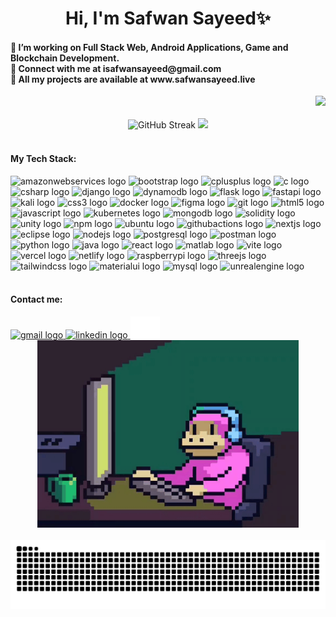 <h1 align="center">Hi, I'm Safwan Sayeed✨</h1>


<h4 align="left">
🔭 I’m working on Full Stack Web, Android Applications, Game and Blockchain Development.<br>
🤝 Connect with me at isafwansayeed@gmail.com<br>
💬 All my projects are available at www.safwansayeed.live
</h4>

<div align="right">
  <img src="https://visitcount.itsvg.in/api?id=sa-fw-an&icon=0&color=0"  height="25" />
</div>

<br>

<div align="center">
 <img src="https://streak-stats.demolab.com?user=sa-fw-an&theme=blue-green" height="160" alt="GitHub Streak" />
  <img src='https://github-readme-stats.vercel.app/api/top-langs/?username=sa-fw-an&layout=compact&theme=radical' height="160"/>
</div>

<br>

<div align="left">
  
  <h4>
    My Tech Stack:
  </h4>
  
  <img src="https://skillicons.dev/icons?i=aws" height="30" alt="amazonwebservices logo"  />
  <img src="https://skillicons.dev/icons?i=bootstrap" height="30" alt="bootstrap logo"  />
  <img src="https://skillicons.dev/icons?i=cpp" height="30" alt="cplusplus logo"  />
  <img src="https://skillicons.dev/icons?i=c" height="30" alt="c logo"  />
  <img src="https://skillicons.dev/icons?i=cs" height="30" alt="csharp logo"  />
  <img src="https://skillicons.dev/icons?i=django" height="30" alt="django logo"  />
  <img src="https://skillicons.dev/icons?i=dynamodb" height="30" alt="dynamodb logo"  />
  <img src="https://skillicons.dev/icons?i=flask" height="30" alt="flask logo"  />
  <img src="https://skillicons.dev/icons?i=fastapi" height="30" alt="fastapi logo"  />
  <img src="https://skillicons.dev/icons?i=kali" height="30" alt="kali logo"  />
  <img src="https://skillicons.dev/icons?i=css" height="30" alt="css3 logo"  />
  <img src="https://skillicons.dev/icons?i=docker" height="30" alt="docker logo"  />
  <img src="https://skillicons.dev/icons?i=figma" height="30" alt="figma logo"  />
  <img src="https://skillicons.dev/icons?i=git" height="30" alt="git logo"  />
  <img src="https://skillicons.dev/icons?i=html" height="30" alt="html5 logo"  />
  <img src="https://skillicons.dev/icons?i=js" height="30" alt="javascript logo"  />
  <img src="https://skillicons.dev/icons?i=kubernetes" height="30" alt="kubernetes logo"  />
  <img src="https://skillicons.dev/icons?i=mongodb" height="30" alt="mongodb logo"  />
  <img src="https://skillicons.dev/icons?i=solidity" height="30" alt="solidity logo"  />
  <img src="https://skillicons.dev/icons?i=unity" height="30" alt="unity logo"  />
  <img src="https://skillicons.dev/icons?i=npm" height="30" alt="npm logo"  />
  <img src="https://skillicons.dev/icons?i=ubuntu" height="30" alt="ubuntu logo"  />
  <img src="https://skillicons.dev/icons?i=githubactions" height="30" alt="githubactions logo"  />
  <img src="https://skillicons.dev/icons?i=nextjs" height="30" alt="nextjs logo"  />
  <img src="https://skillicons.dev/icons?i=eclipse" height="30" alt="eclipse logo"  />
  <img src="https://skillicons.dev/icons?i=nodejs" height="30" alt="nodejs logo"  />
  <img src="https://skillicons.dev/icons?i=postgres" height="30" alt="postgresql logo"  />
  <img src="https://skillicons.dev/icons?i=postman" height="30" alt="postman logo"  />
  <img src="https://skillicons.dev/icons?i=py" height="30" alt="python logo"  />
  <img src="https://skillicons.dev/icons?i=java" height="30" alt="java logo"  />
  <img src="https://skillicons.dev/icons?i=react" height="30" alt="react logo"  />
  <img src="https://skillicons.dev/icons?i=matlab" height="30" alt="matlab logo"  />
  <img src="https://skillicons.dev/icons?i=vite" height="30" alt="vite logo"  />
  <img src="https://skillicons.dev/icons?i=vercel" height="30" alt="vercel logo"  />
  <img src="https://skillicons.dev/icons?i=netlify" height="30" alt="netlify logo"  />
  <img src="https://skillicons.dev/icons?i=raspberrypi" height="30" alt="raspberrypi logo"  />
  <img src="https://skillicons.dev/icons?i=threejs" height="30" alt="threejs logo"  />
  <img src="https://skillicons.dev/icons?i=tailwind" height="30" alt="tailwindcss logo"  />
  <img src="https://skillicons.dev/icons?i=materialui" height="30" alt="materialui logo"  />
  <img src="https://skillicons.dev/icons?i=mysql" height="30" alt="mysql logo"  />
  <img src="https://skillicons.dev/icons?i=unreal" height="30" alt="unrealengine logo"  />
</div>

<br>

<div align="left">

  <h4>
    Contact me:
  </h4>

  <a href="mailto:isafwansayeed@gmail.com" target="_blank">
    <img src="https://skillicons.dev/icons?i=gmail" width="47" height="35" alt="gmail logo"  />
  </a>

  <a href="https://www.linkedin.com/in/safwan-sayeed-6a3a482a9" target="_blank">
    <img src="https://skillicons.dev/icons?i=linkedin" width="47" height="35" alt="linkedin logo"  />
  </a>

  <a href="https://x.com/safwan_say" target="_blank">
    <img src="./assets/x.svg" width="47" height="35" alt="x logo"  />
  </a>

  <div align="center">
   <img src="./assets/monkey.gif" height="300" alt="monkey gif" />
  </div>

</div>

<br clear="both">

<img src="https://raw.githubusercontent.com/sa-fw-an/sa-fw-an/output/snake.svg" alt="Snake animation" />
